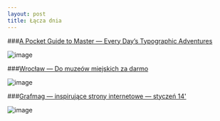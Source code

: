 ```yaml
---
layout: post
title: Łącza dnia
---
```


###[A Pocket Guide to Master — Every Day’s Typographic Adventures](http://www.typogui.de)

![image](http://f.cl.ly/items/1f1p150s1T1K2T1d4133/Zrzut%20ekranu%202014-01-02%20o%2015.12.05.png)

###[Wrocław — Do muzeów miejskich za darmo](http://www.wroclaw.pl/files/cmsdocuments/2397930/bezplatne-muzea-wroclawia.jpg)

![image](http://www.wroclaw.pl/files/cmsdocuments/2397930/630x350/bezplatne-muzea-wroclawia.jpg)


###[Grafmag — inspirujące strony internetowe — styczeń 14'](http://grafmag.pl/artykuly/inspirujace-strony-internetowe-styczen-2014/)

![image](http://f.cl.ly/items/0s0V2r412k0J0W3C1k2r/Zrzut%20ekranu%202014-01-02%20o%2015.15.48.png)